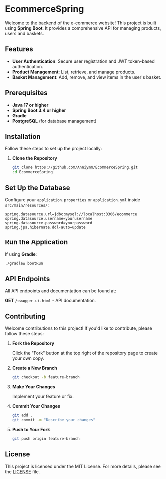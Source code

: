 # EcommerceSpring

  Welcome to the backend of the e-commerce website! This project is built using **Spring Boot**. It provides a comprehensive API for managing products, users and baskets.

## Features

- **User Authentication**: Secure user registration and JWT token-based authentication.
- **Product Management**: List, retrieve, and manage products.
- **Basket Management**: Add, remove, and view items in the user's basket.

## Prerequisites

- **Java 17 or higher**
- **Spring Boot 3.4 or higher**
- **Gradle**
- **PostgreSQL** (for database management)

## Installation

Follow these steps to set up the project locally:

1. **Clone the Repository**
   ```bash
   git clone https://github.com/Anniymm/EcommerceSpring.git
   cd EcommerceSpring

## Set Up the Database

Configure your `application.properties` or `application.yml` inside `src/main/resources/`:

```properties
spring.datasource.url=jdbc:mysql://localhost:3306/ecommerce
spring.datasource.username=yourusername
spring.datasource.password=yourpassword
spring.jpa.hibernate.ddl-auto=update
```
## Run the Application

If using **Gradle**:
```bash
./gradlew bootRun
```

## API Endpoints

All API endpoints and documentation can be found at:  

**GET** `/swagger-ui.html` - API documentation.


## Contributing

Welcome contributions to this project! If you'd like to contribute, please follow these steps:

1. **Fork the Repository**

   Click the "Fork" button at the top right of the repository page to create your own copy.

2. **Create a New Branch**

   ```bash
   git checkout -b feature-branch
   
 3. **Make Your Changes**

     Implement your feature or fix.

4. **Commit Your Changes**
   ```bash
   git add .
   git commit -m "Describe your changes"

5. **Push to Your Fork**
    ```bash
    git push origin feature-branch
    ```
## License

This project is licensed under the MIT License. For more details, please see the [LICENSE](LICENSE) file.





  


  

